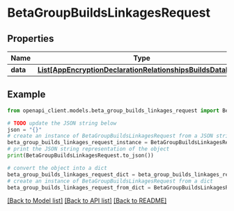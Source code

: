# BetaGroupBuildsLinkagesRequest


## Properties

Name | Type | Description | Notes
------------ | ------------- | ------------- | -------------
**data** | [**List[AppEncryptionDeclarationRelationshipsBuildsDataInner]**](AppEncryptionDeclarationRelationshipsBuildsDataInner.md) |  | 

## Example

```python
from openapi_client.models.beta_group_builds_linkages_request import BetaGroupBuildsLinkagesRequest

# TODO update the JSON string below
json = "{}"
# create an instance of BetaGroupBuildsLinkagesRequest from a JSON string
beta_group_builds_linkages_request_instance = BetaGroupBuildsLinkagesRequest.from_json(json)
# print the JSON string representation of the object
print(BetaGroupBuildsLinkagesRequest.to_json())

# convert the object into a dict
beta_group_builds_linkages_request_dict = beta_group_builds_linkages_request_instance.to_dict()
# create an instance of BetaGroupBuildsLinkagesRequest from a dict
beta_group_builds_linkages_request_from_dict = BetaGroupBuildsLinkagesRequest.from_dict(beta_group_builds_linkages_request_dict)
```
[[Back to Model list]](../README.md#documentation-for-models) [[Back to API list]](../README.md#documentation-for-api-endpoints) [[Back to README]](../README.md)


